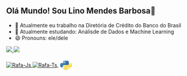 ## Olá Mundo! Sou Lino Mendes Barbosa👋

- 🔭 Atualmente eu trabalho na Diretória de Crédito do Banco do Brasil
- 🌱 Atualmente estudando: Análisde de Dados e Machine Learning
- 😄 Pronouns: ele/dele


<div>
  <a href="https://github.com/LinoMendes">
  <img height="180em" src="https://github-readme-stats.vercel.app/api?username=LinoMendes&show_icons=true&theme=dracula&include_all_commits=true$count_private=true"/>
  <img height="180em" src="https://github-readme-stats.vercel.app/api/top-langs/?username=LinoMendes&layout=compact&langs_count=16&theme=dracula"/>
  
</div>

<div style="display: inline_block"><br>
  <img align="center" alt="Rafa-Js" height="30" width="40" src="https://cdn.jsdelivr.net/gh/devicons/devicon@latest/icons/java/java-original.svg">
  <img align="center" alt="Rafa-Ts" height="30" width="40" src="https://cdn.jsdelivr.net/gh/devicons/devicon@latest/icons/jupyter/jupyter-original-wordmark.svg">
  <img align="center" alt="Rafa-Python" height="30" width="40" src="https://raw.githubusercontent.com/devicons/devicon/master/icons/python/python-original.svg">
</div>

